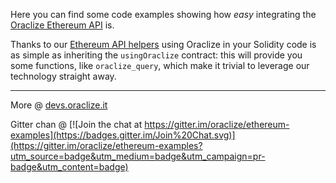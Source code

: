 Here you can find some code examples showing how *easy* integrating the [Oraclize Ethereum API](https://github.com/oraclize/ethereum-api) is.

Thanks to our [Ethereum API helpers](https://github.com/oraclize/ethereum-api) using Oraclize in your Solidity code is as simple as inheriting the `usingOraclize` contract: this will provide you some functions, like `oraclize_query`, which make it trivial to leverage our technology straight away. 


----------


More @ [devs.oraclize.it](http://devs.oraclize.it)

Gitter chan @ [![Join the chat at https://gitter.im/oraclize/ethereum-examples](https://badges.gitter.im/Join%20Chat.svg)](https://gitter.im/oraclize/ethereum-examples?utm_source=badge&utm_medium=badge&utm_campaign=pr-badge&utm_content=badge)

